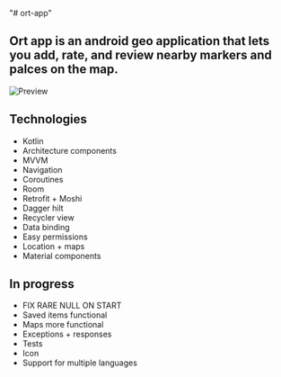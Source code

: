 "# ort-app" 
## Ort app is an android geo application that lets you add, rate, and review nearby markers and palces on the map.
![Preview](https://media.giphy.com/media/2uLd4BLYIRkC5eATvR/giphy.gif)
## Technologies
 * Kotlin
 * Architecture components
 * MVVM
 * Navigation
 * Coroutines
 * Room
 * Retrofit + Moshi
 * Dagger hilt
 * Recycler view
 * Data binding
 * Easy permissions
 * Location + maps
 * Material components

## In progress
 * FIX RARE NULL ON START
 * Saved items functional
 * Maps more functional
 * Exceptions + responses
 * Tests
 * Icon
 * Support for multiple languages
